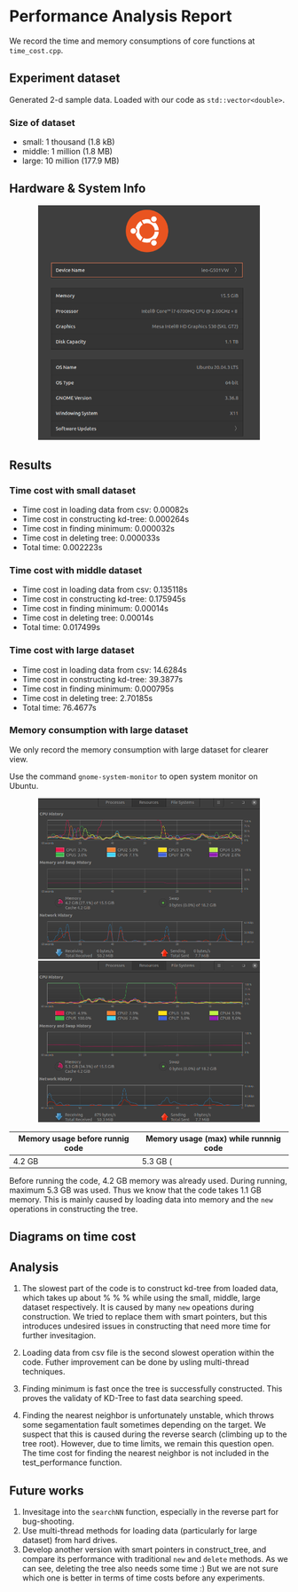 # Performance Analysis Report

We record the time and memory consumptions of core functions at `time_cost.cpp`.

## Experiment dataset 
Generated 2-d sample data. Loaded with our code as `std::vector<double>`.

### Size of dataset
- small: 1 thousand (1.8 kB)
- middle: 1 million (1.8 MB)
- large: 10 million (177.9 MB)

## Hardware & System Info

<center class="half">
     <img src="system.png" width="400"/>
</center>


## Results

### Time cost with small dataset
- Time cost in loading data from csv: 0.00082s
- Time cost in constructing kd-tree: 0.000264s
- Time cost in finding minimum: 0.000032s
- Time cost in deleting tree: 0.000033s
- Total time: 0.002223s

### Time cost with middle dataset
- Time cost in loading data from csv: 0.135118s
- Time cost in constructing kd-tree: 0.175945s
- Time cost in finding minimum: 0.00014s
- Time cost in deleting tree: 0.00014s
- Total time: 0.017499s

### Time cost with large dataset
- Time cost in loading data from csv: 14.6284s
- Time cost in constructing kd-tree: 39.3877s
- Time cost in finding minimum: 0.000795s
- Time cost in deleting tree: 2.70185s
- Total time: 76.4677s

### Memory consumption with large dataset
We only record the memory consumption with large dataset for clearer view.

Use the command `gnome-system-monitor` to open system monitor on Ubuntu.


<center class="half">
     <img src="before.png" width="400"/><img src="during.png" width="400"/>
</center>

| Memory usage before runnig code| Memory usage (max) while runnnig code |
| ------ | ------ |
| 4.2 GB | 5.3 GB ( |

Before running the code, 4.2 GB memory was already used. During running, maximum 5.3 GB was used. Thus we know that the code takes 1.1 GB memory. This is mainly caused by loading data into memory and the `new` operations in constructing the tree.

## Diagrams on time cost


## Analysis
1. The slowest part of the code is to construct kd-tree from loaded data, which takes up about % % % while using the small, middle, large dataset respectively. It is caused by many `new` opeations during construction. We tried to replace them with smart pointers, but this introduces undesired issues in constructing that need more time for further invesitagion.

2. Loading data from csv file is the second slowest operation within the code. Futher improvement can be done by usling multi-thread techniques. 

3. Finding minimum is fast once the tree is successfully constructed. This proves the validaty of KD-Tree to fast data searching speed.

4. Finding the nearest neighbor is unfortunately unstable, which throws some segamentation fault sometimes depending on the target. We suspect that this is caused during the reverse search (climbing up to the tree root). However, due to time limits, we remain this question open. The time cost for finding the nearest neighbor is not included in the test_performance function.


## Future works
1. Invesitage into the `searchNN` function, especially in the reverse part for bug-shooting.
2. Use multi-thread methods for loading data (particularly for large dataset) from hard drives.
3. Develop another version with smart pointers in construct_tree, and compare its performance with traditional `new` and `delete` methods. As we can see, deleting the tree also needs some time :) But we are not sure which one is better in terms of time costs before any experiments.
